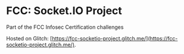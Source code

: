 # FCC: Socket.IO Project

Part of the FCC Infosec Certification challenges

Hosted on Glitch: [https://fcc-socketio-project.glitch.me/](https://fcc-socketio-project.glitch.me/).

